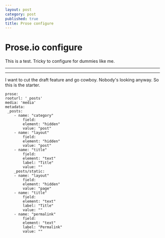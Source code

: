```yaml
---
layout: post
category: post
published: true
title: Prose configure
---
```

# Prose.io configure

This is a test. Tricky to configure for dummies like me.

***
<hr class="rule">

I want to cut the draft feature and go cowboy. Nobody's looking anyway. So this is the starter.

	prose:
  	rooturl: '_posts'
  	media: 'media'
  	metadata:
   	 _posts:
      	- name: "category"
        	field:
          	element: "hidden"
          	value: "post"
      	- name: "layout"
        	field:
          	element: "hidden"
          	value: "post"
      	- name: "title"
        	field:
          	element: "text"
          	label: "Title"
          	value: ""
    	_posts/static:
      	- name: "layout"
        	field:
          	element: "hidden"
          	value: "page"
      	- name: "title"
        	field:
          	element: "text"
          	label: "Title"
          	value: ""
      	- name: "permalink"
        	field:
          	element: "text"
          	label: "Permalink"
          	value: ""

